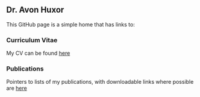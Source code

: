 ## Dr. Avon Huxor

This GitHub page is a simple home that has links to:

### Curriculum Vitae
My CV can be found [here](https://huxor.github.io/cv.md)

### Publications
Pointers to lists of my publications, with downloadable links where possible are [here](https://github.com/huxor/huxor.github.io/edit/master/publications.md)

